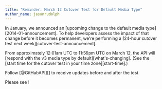 ```yaml
---
title: "Reminder: March 12 Cutover Test for Default Media Type"
author_name: jasonrudolph
---
```


In January, we announced an [upcoming change to the default media type][2014-01-announcement]. To help developers assess the impact of that change before it becomes permanent, we're performing a [24-hour cutover test next week][cutover-test-announcement].

From approximately 12:01am UTC to 11:59pm UTC on March 12, the API will [respond with the v3 media type by default][what's-changing]. (See the [start time for the cutover test in your time zone][start-time].)

Follow [@GitHubAPI][] to receive updates before and after the test.

Please see !
